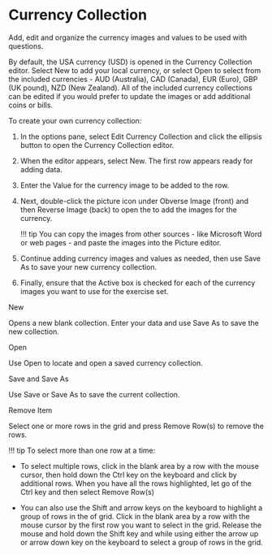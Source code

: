 # Currency Collection

Add, edit and organize the currency images and values to be used with questions.

By default, the USA currency (USD) is opened in the Currency Collection editor. Select New to add your local currency, or select Open to select from the included currencies - AUD (Australia), CAD (Canada), EUR (Euro), GBP (UK pound), NZD (New Zealand). All of the included currency collections can be edited if you would prefer to update the images or add additional coins or bills.

To create your own currency collection:

1. In the options pane, select Edit Currency Collection and click the ellipsis button to open the Currency Collection editor.

2. When the editor appears, select New. The first row appears ready for adding data.

3. Enter the Value for the currency image to be added to the row.

4. Next, double-click the picture icon under Obverse Image (front) and then Reverse Image (back) to open the to add the images for the currency.

    !!! tip
        You can copy the images from other sources - like Microsoft Word or web pages - and paste the images into the Picture editor.

5. Continue adding currency images and values as needed, then use Save As to save your new currency collection.

6. Finally, ensure that the Active box is checked for each of the currency images you want to use for the exercise set.

New

Opens a new blank collection. Enter your data and use Save As to save the new collection.

Open

Use Open to locate and open a saved currency collection.

Save and Save As

Use Save or Save As to save the current collection.

Remove Item

Select one or more rows in the grid and press Remove Row(s) to remove the rows.

!!! tip
    To select more than one row at a time:

- To select multiple rows, click in the blank area by a row with the mouse cursor, then hold down the Ctrl key on the keyboard and click by additional rows. When you have all the rows highlighted, let go of the Ctrl key and then select Remove Row(s)

- You can also use the Shift and arrow keys on the keyboard to highlight a group of rows in the of grid. Click in the blank area by a row with the mouse cursor by the first row you want to select in the grid. Release the mouse and hold down the Shift key and while using either the arrow up or arrow down key on the keyboard to select a group of rows in the grid.
